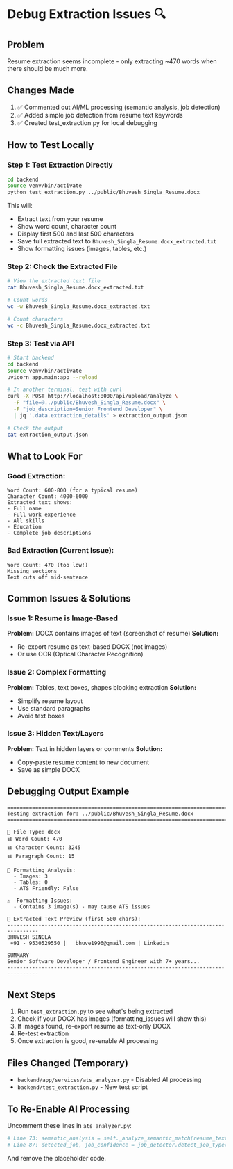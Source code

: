 # Debug Extraction Issues 🔍

## Problem

Resume extraction seems incomplete - only extracting ~470 words when there should be much more.

## Changes Made

1. ✅ Commented out AI/ML processing (semantic analysis, job detection)
2. ✅ Added simple job detection from resume text keywords
3. ✅ Created test_extraction.py for local debugging

## How to Test Locally

### Step 1: Test Extraction Directly

```bash
cd backend
source venv/bin/activate
python test_extraction.py ../public/Bhuvesh_Singla_Resume.docx
```

This will:

- Extract text from your resume
- Show word count, character count
- Display first 500 and last 500 characters
- Save full extracted text to `Bhuvesh_Singla_Resume.docx_extracted.txt`
- Show formatting issues (images, tables, etc.)

### Step 2: Check the Extracted File

```bash
# View the extracted text file
cat Bhuvesh_Singla_Resume.docx_extracted.txt

# Count words
wc -w Bhuvesh_Singla_Resume.docx_extracted.txt

# Count characters
wc -c Bhuvesh_Singla_Resume.docx_extracted.txt
```

### Step 3: Test via API

```bash
# Start backend
cd backend
source venv/bin/activate
uvicorn app.main:app --reload

# In another terminal, test with curl
curl -X POST http://localhost:8000/api/upload/analyze \
  -F "file=@../public/Bhuvesh_Singla_Resume.docx" \
  -F "job_description=Senior Frontend Developer" \
  | jq '.data.extraction_details' > extraction_output.json

# Check the output
cat extraction_output.json
```

## What to Look For

### Good Extraction:

```
Word Count: 600-800 (for a typical resume)
Character Count: 4000-6000
Extracted text shows:
- Full name
- Full work experience
- All skills
- Education
- Complete job descriptions
```

### Bad Extraction (Current Issue):

```
Word Count: 470 (too low!)
Missing sections
Text cuts off mid-sentence
```

## Common Issues & Solutions

### Issue 1: Resume is Image-Based

**Problem:** DOCX contains images of text (screenshot of resume)
**Solution:**

- Re-export resume as text-based DOCX (not images)
- Or use OCR (Optical Character Recognition)

### Issue 2: Complex Formatting

**Problem:** Tables, text boxes, shapes blocking extraction
**Solution:**

- Simplify resume layout
- Use standard paragraphs
- Avoid text boxes

### Issue 3: Hidden Text/Layers

**Problem:** Text in hidden layers or comments
**Solution:**

- Copy-paste resume content to new document
- Save as simple DOCX

## Debugging Output Example

```
================================================================================
Testing extraction for: ../public/Bhuvesh_Singla_Resume.docx
================================================================================

📄 File Type: docx
📊 Word Count: 470
📊 Character Count: 3245
📊 Paragraph Count: 15

🎨 Formatting Analysis:
  - Images: 3
  - Tables: 0
  - ATS Friendly: False

⚠️  Formatting Issues:
  - Contains 3 image(s) - may cause ATS issues

📝 Extracted Text Preview (first 500 chars):
--------------------------------------------------------------------------------
BHUVESH SINGLA
 +91 - 9530529550 |   bhuve1996@gmail.com | Linkedin

SUMMARY
Senior Software Developer / Frontend Engineer with 7+ years...
--------------------------------------------------------------------------------
```

## Next Steps

1. Run `test_extraction.py` to see what's being extracted
2. Check if your DOCX has images (formatting_issues will show this)
3. If images found, re-export resume as text-only DOCX
4. Re-test extraction
5. Once extraction is good, re-enable AI processing

## Files Changed (Temporary)

- `backend/app/services/ats_analyzer.py` - Disabled AI processing
- `backend/test_extraction.py` - New test script

## To Re-Enable AI Processing

Uncomment these lines in `ats_analyzer.py`:

```python
# Line 73: semantic_analysis = self._analyze_semantic_match(resume_text, jd_text)
# Line 87: detected_job, job_confidence = job_detector.detect_job_type(resume_text)
```

And remove the placeholder code.
